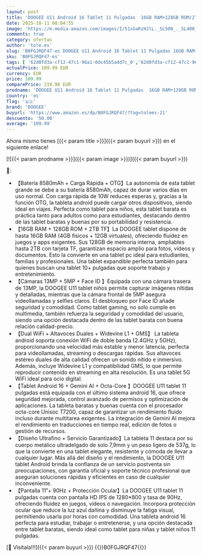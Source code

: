 ```yaml
---
layout: post
title: 'DOOGEE U11 Android 16 Tablet 11 Pulgadas  16GB RAM+128GB ROM/2TB TF Tableta para Niños  Batería 8580 mAh  HD 90Hz  13MP+5 MP/WiFi 5G/Face ID/Widevine L1/GMS/GPS/OTG/Audio 3.5mm Jack Tablets Gaming'
date: 2025-10-11 08:04:55
image: 'https://m.media-amazon.com/images/I/51xGaRzHJlL._SL500_._SL400_.jpg'
comments: true
category: ofertas
author: 'tole.es'
slug: 'B0FGJRQF47-es DOOGEE U11 Android 16 Tablet 11 Pulgadas 16GB RAM+128GB...'
sku: 'B0FGJRQF47-es'
tags: [ '62d0fd3a-cf12-47c1-96a1-0dc45b5a4d7c_0','62d0fd3a-cf12-47c1-96a1-0dc45b5a4d7c_4501','Arborist Merchandising Root','Informática','Self Service','Special Features Stores','Tablets','Vuelta al cole: Informática','android','doogee','🇪🇸', ]
actualPrice: 109.99 EUR
currency: EUR
price: 109.99
comparePrice: 219.98 EUR
prodname: 'DOOGEE U11 Android 16 Tablet 11 Pulgadas  16GB RAM+128GB ROM/2TB TF Tableta para Niños  Batería 8580 mAh  HD 90Hz  13MP+5 MP/WiFi 5G/Face ID/Widevine L1/GMS/GPS/OTG/Audio 3.5mm Jack Tablets Gaming'
country: 'es'
flag: '🇪🇸'
brand: 'DOOGEE'
buyurl: 'https://www.amazon.es/dp/B0FGJRQF47/?tag=tolees-21'
descuento: '50.00'
average: '109.99'
---
```


Ahora mismo tienes [{{< param title >}}]({{< param buyurl >}}) en el siguiente enlace!

[![{{< param prodname >}}]({{< param image >}})]({{< param buyurl >}})

🔎:

- 【Batería 8580mAh + Carga Rápida + OTG】La autonomía de esta tablet grande se debe a su batería 8580mAh, capaz de durar varios días en uso normal. Con carga rápida de 10W reduces esperas y, gracias a la función OTG, la tableta android puede cargar otros dispositivos, siendo ideal en viajes. Perfecta como tablet para niños, esta tablet barata es práctica tanto para adultos como para estudiantes, destacando dentro de las tablet baratas y buenas por su portabilidad y resistencia.
- 【16GB RAM + 128GB ROM + 2TB TF】La DOOGEE tablet dispone de hasta 16GB RAM (4GB físicos + 12GB virtuales), ofreciendo fluidez en juegos y apps exigentes. Sus 128GB de memoria interna, ampliables hasta 2TB con tarjeta TF, garantizan espacio amplio para fotos, vídeos y documentos. Esto la convierte en una tablet pc ideal para estudiantes, familias y profesionales. Una tablet expandible perfecta también para quienes buscan una tablet 10+ pulgadas que soporte trabajo y entretenimiento.
- 【Cámaras 13MP + 5MP + Face ID 】Equipada con una cámara trasera de 13MP, la DOOGEE U11 tablet niños permite capturar imágenes nítidas y detalladas, mientras que la cámara frontal de 5MP asegura videollamadas y selfies claros. El desbloqueo por Face ID añade seguridad y comodidad. Como tablet gaming, no solo cumple en multimedia, también refuerza la seguridad y comodidad del usuario, siendo una opción destacada dentro de las tablet barata con buena relación calidad-precio.
- 【Dual WiFi + Altavoces Duales + Widevine L1 + GMS】 La tableta android soporta conexión WiFi de doble banda (2.4GHz y 5GHz), proporcionando una velocidad más estable y menor latencia, perfecta para videollamadas, streaming o descargas rápidas. Sus altavoces estéreo duales de alta calidad ofrecen un sonido nítido e inmersivo. Además, incluye Widevine L1 y compatibilidad GMS, lo que permite reproducir contenido en streaming en alta resolución. Es una tablet 5G WiFi ideal para ocio digital.
- 【Tablet Android 16 + Gemini AI + Octa-Core 】DOOGEE U11 tablet 11 pulgadas está equipada con el último sistema android 16, que ofrece seguridad mejorada, control avanzado de permisos y optimización de aplicaciones. La tableta baratas y buenas cuenta con el procesador octa-core Unisoc T7200, capaz de garantizar un rendimiento fluido incluso durante multitarea exigentes. La integración de Gemini AI mejora el rendimiento en traducciones en tiempo real, edición de fotos o gestión de recursos.
- 【Diseño Ultrafino + Servicio Garantizado】La tableta 11 destaca por su cuerpo metálico ultradelgado de solo 7,9mm y un peso ligero de 537g, lo que la convierte en una tablet elegante, resistente y cómoda de llevar a cualquier lugar. Más allá del diseño y el rendimiento, la DOOGEE U11 tablet Android brinda la confianza de un servicio postventa sin preocupaciones, con garantía oficial y soporte técnico profesional que aseguran soluciones rápidas y eficientes en caso de cualquier inconveniente.
- 【Pantalla 11”+ 90Hz + Protección Ocular】La DOOGEE U11 tablet 11 pulgadas cuenta con pantalla HD IPS de 1280*800 y tasa de 90Hz, ofreciendo fluidez en juegos, vídeos o navegación. Incorpora protección ocular que reduce la luz azul dañina y disminuye la fatiga visual, permitiendo usarla por horas con comodidad. Una tableta android 16 perfecta para estudiar, trabajar o entretenerse, y una opción destacada entre tablet baratas, siendo ideal como tablet para niñas y tablet niños 11 pulgadas.

[🛒 Visítala!!!]({{< param buyurl >}})
{{<world>}}B0FGJRQF47{{</world>}}
